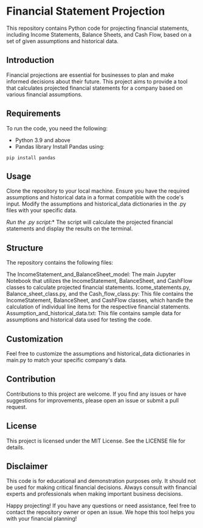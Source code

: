   # Financial Statement Projection
This repository contains Python code for projecting financial statements, including Income Statements, Balance Sheets, and Cash Flow, based on a set of given assumptions and historical data.

## Introduction
Financial projections are essential for businesses to plan and make informed decisions about their future. This project aims to provide a tool that calculates projected financial statements for a company based on various financial assumptions.

## Requirements
To run the code, you need the following:

- Python 3.9 and above
- Pandas library
Install Pandas using:

``` {bash}
pip install pandas
```
## Usage
Clone the repository to your local machine.
Ensure you have the required assumptions and historical data in a format compatible with the code's input.
Modify the assumptions and historical_data dictionaries in the .py files with your specific data.

*Run the .py script:**
The script will calculate the projected financial statements and display the results on the terminal.

## Structure
The repository contains the following files:

The IncomeStatement_and_BalanceSheet_model: The main Jupyter Notebook that utilizes the IncomeStatement, BalanceSheet, and CashFlow classes to calculate projected financial statements.
Icome_statements.py, Balance_sheet_class.py, and the Cash_flow_class.py: This file contains the IncomeStatement, BalanceSheet, and CashFlow classes, which handle the calculation of individual line items for the respective financial statements.
Assumption_and_historical_data.txt: This file contains sample data for assumptions and historical data used for testing the code.

## Customization
Feel free to customize the assumptions and historical_data dictionaries in main.py to match your specific company's data.

## Contribution
Contributions to this project are welcome. If you find any issues or have suggestions for improvements, please open an issue or submit a pull request.

## License
This project is licensed under the MIT License. See the LICENSE file for details.

## Disclaimer
This code is for educational and demonstration purposes only. It should not be used for making critical financial decisions. Always consult with financial experts and professionals when making important business decisions.

Happy projecting! If you have any questions or need assistance, feel free to contact the repository owner or open an issue. We hope this tool helps you with your financial planning!





